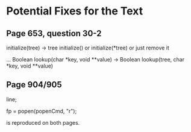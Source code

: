 Potential Fixes for the Text
============================

Page 653, question 30-2
-----------------------

initialize(tree)
-> tree initialize() or initialize(*tree) or just remove it

...
Boolean lookup(char *key, void **value)
 -> Boolean lookup(tree, char *key, void **value)


Page 904/905
------------
line;

  fp = popen(popenCmd, "r");

is reproduced on both pages.


